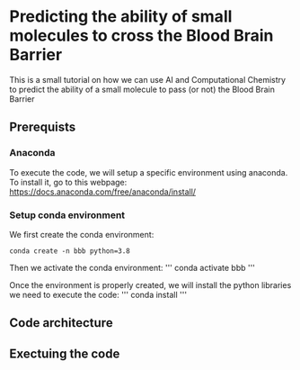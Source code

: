 # Predicting the ability of small molecules to cross the Blood Brain Barrier
This is a small tutorial on how we can use AI and Computational Chemistry to predict the ability of a small molecule to pass (or not) the Blood Brain Barrier

## Prerequists

### Anaconda

To execute the code, we will setup a specific environment using anaconda. To install it, go to this webpage: https://docs.anaconda.com/free/anaconda/install/

### Setup conda environment

We first create the conda environment: 
```
conda create -n bbb python=3.8
```

Then we activate the conda environment:
'''
conda activate bbb
'''

Once the environment is properly created, we will install the python libraries we need to execute the code:
'''
conda install 
'''

## Code architecture

## Exectuing the code

